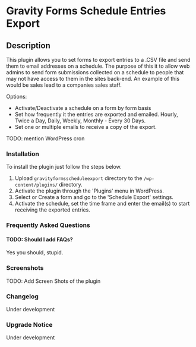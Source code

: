 Gravity Forms Schedule Entries Export
================
## Description

This plugin allows you to set forms to export entries to a .CSV file and send them to email addresses on a schedule. The purpose of this it to allow web admins to send form submissions collected on a schedule to people that may not have access to them in the sites back-end. An example of this would be sales lead to a companies sales staff.

Options:

* Activate/Deactivate a schedule on a form by form basis
* Set how frequently it the entries are exported and emailed. Hourly, Twice a Day, Daily, Weekly, Monthly - Every 30 Days.
* Set one or multiple emails to receive a copy of the export.

TODO: mention WordPress cron

### Installation

To install the plugin just follow the steps below.

1. Upload `gravityformsscheduleexport` directory to the `/wp-content/plugins/` directory.
2. Activate the plugin through the 'Plugins' menu in WordPress.
3. Select or Create a form and go to the 'Schedule Export' settings.
4. Activate the schedule, set the time frame and enter the email(s) to start receiving the exported entries.

### Frequently Asked Questions

#### TODO: Should I add FAQs?

Yes you should, stupid.

### Screenshots

TODO: Add Screen Shots of the plugin

### Changelog

Under development

### Upgrade Notice

Under development